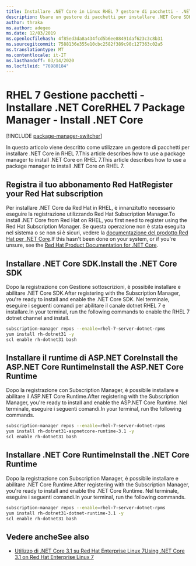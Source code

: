 ```yaml
---
title: Installare .NET Core in Linux RHEL 7 gestore di pacchetti - .NET CoreInstall .NET Core on Linux RHEL 7 package manager - .NET Core
description: Usare un gestore di pacchetti per installare .NET Core SDK e runtime in RHEL 7.Use a package manager to install .NET Core SDK and runtime on RHEL 7.
author: thraka
ms.author: adegeo
ms.date: 12/03/2019
ms.openlocfilehash: 4f85ed3da8a434fcd5b6ee88491daf623c3c8b31
ms.sourcegitcommit: 7588136e355e10cbc2582f389c90c127363c02a5
ms.translationtype: MT
ms.contentlocale: it-IT
ms.lasthandoff: 03/14/2020
ms.locfileid: "76980184"
---
```

# <a name="rhel-7-package-manager---install-net-core"></a><span data-ttu-id="61307-103">RHEL 7 Gestione pacchetti - Installare .NET Core</span><span class="sxs-lookup"><span data-stu-id="61307-103">RHEL 7 Package Manager - Install .NET Core</span></span>

[!INCLUDE [package-manager-switcher](includes/package-manager-switcher.md)]

<span data-ttu-id="61307-104">In questo articolo viene descritto come utilizzare un gestore di pacchetti per installare .NET Core in RHEL 7.This article describes how to use a package manager to install .NET Core on RHEL 7.</span><span class="sxs-lookup"><span data-stu-id="61307-104">This article describes how to use a package manager to install .NET Core on RHEL 7.</span></span>

## <a name="register-your-red-hat-subscription"></a><span data-ttu-id="61307-105">Registra il tuo abbonamento Red Hat</span><span class="sxs-lookup"><span data-stu-id="61307-105">Register your Red Hat subscription</span></span>

<span data-ttu-id="61307-106">Per installare .NET Core da Red Hat in RHEL, è innanzitutto necessario eseguire la registrazione utilizzando Red Hat Subscription Manager.</span><span class="sxs-lookup"><span data-stu-id="61307-106">To install .NET Core from Red Hat on RHEL, you first need to register using the Red Hat Subscription Manager.</span></span> <span data-ttu-id="61307-107">Se questa operazione non è stata eseguita nel sistema o se non si è sicuri, vedere la [documentazione del prodotto Red Hat per .NET Core](https://access.redhat.com/documentation/net_core/).</span><span class="sxs-lookup"><span data-stu-id="61307-107">If this hasn't been done on your system, or if you're unsure, see the [Red Hat Product Documentation for .NET Core](https://access.redhat.com/documentation/net_core/).</span></span>

## <a name="install-the-net-core-sdk"></a><span data-ttu-id="61307-108">Installare .NET Core SDK.</span><span class="sxs-lookup"><span data-stu-id="61307-108">Install the .NET Core SDK</span></span>

<span data-ttu-id="61307-109">Dopo la registrazione con Gestione sottoscrizioni, è possibile installare e abilitare .NET Core SDK.</span><span class="sxs-lookup"><span data-stu-id="61307-109">After registering with the Subscription Manager, you're ready to install and enable the .NET Core SDK.</span></span> <span data-ttu-id="61307-110">Nel terminale, eseguire i seguenti comandi per abilitare il canale dotnet RHEL 7 e installare.</span><span class="sxs-lookup"><span data-stu-id="61307-110">In your terminal, run the following commands to enable the RHEL 7 dotnet channel and install.</span></span>

```bash
subscription-manager repos --enable=rhel-7-server-dotnet-rpms
yum install rh-dotnet31 -y
scl enable rh-dotnet31 bash
```

## <a name="install-the-aspnet-core-runtime"></a><span data-ttu-id="61307-111">Installare il runtime di ASP.NET CoreInstall the ASP.NET Core Runtime</span><span class="sxs-lookup"><span data-stu-id="61307-111">Install the ASP.NET Core Runtime</span></span>

<span data-ttu-id="61307-112">Dopo la registrazione con Subscription Manager, è possibile installare e abilitare il ASP.NET Core Runtime.</span><span class="sxs-lookup"><span data-stu-id="61307-112">After registering with the Subscription Manager, you're ready to install and enable the ASP.NET Core Runtime.</span></span> <span data-ttu-id="61307-113">Nel terminale, eseguire i seguenti comandi.</span><span class="sxs-lookup"><span data-stu-id="61307-113">In your terminal, run the following commands.</span></span>

```bash
subscription-manager repos --enable=rhel-7-server-dotnet-rpms
yum install rh-dotnet31-aspnetcore-runtime-3.1 -y
scl enable rh-dotnet31 bash
```

## <a name="install-the-net-core-runtime"></a><span data-ttu-id="61307-114">Installare .NET Core Runtime</span><span class="sxs-lookup"><span data-stu-id="61307-114">Install the .NET Core Runtime</span></span>

<span data-ttu-id="61307-115">Dopo la registrazione con Subscription Manager, è possibile installare e abilitare .NET Core Runtime.</span><span class="sxs-lookup"><span data-stu-id="61307-115">After registering with the Subscription Manager, you're ready to install and enable the .NET Core Runtime.</span></span> <span data-ttu-id="61307-116">Nel terminale, eseguire i seguenti comandi.</span><span class="sxs-lookup"><span data-stu-id="61307-116">In your terminal, run the following commands.</span></span>

```bash
subscription-manager repos --enable=rhel-7-server-dotnet-rpms
yum install rh-dotnet31-dotnet-runtime-3.1 -y
scl enable rh-dotnet31 bash
```

## <a name="see-also"></a><span data-ttu-id="61307-117">Vedere anche</span><span class="sxs-lookup"><span data-stu-id="61307-117">See also</span></span>

- [<span data-ttu-id="61307-118">Utilizzo di .NET Core 3.1 su Red Hat Enterprise Linux 7</span><span class="sxs-lookup"><span data-stu-id="61307-118">Using .NET Core 3.1 on Red Hat Enterprise Linux 7</span></span>](https://access.redhat.com/documentation/en-us/net_core/3.1/html/getting_started_guide/gs_install_dotnet)
